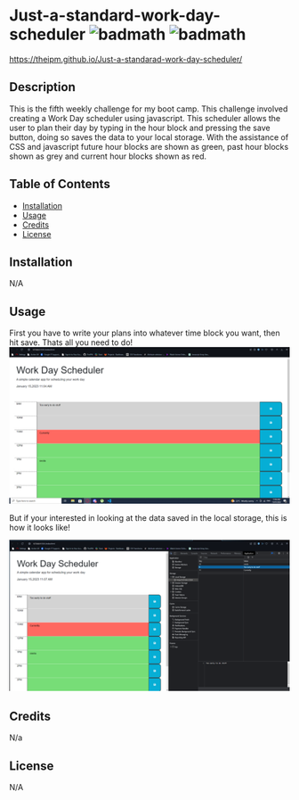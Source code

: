 # Just-a-standard-work-day-scheduler ![badmath](https://img.shields.io/github/stars/TheIPM/My-Portfolio?style=plastic) ![badmath](https://img.shields.io/github/followers/TheIPM)

https://theipm.github.io/Just-a-standarad-work-day-scheduler/

## Description

This is the fifth weekly challenge for my boot camp. This challenge involved creating a Work Day scheduler using javascript. This scheduler allows the user to plan their day by typing in the hour block and pressing the save button, doing so saves the data to your local storage. With the assistance of CSS and javascript future hour blocks are shown as green, past hour blocks shown as grey and current hour blocks shown as red.


## Table of Contents 

- [Installation](#installation)
- [Usage](#usage)
- [Credits](#credits)
- [License](#license)

## Installation

N/A

## Usage

First you have to write your plans into whatever time block you want, then hit save. Thats all you need to do!
![image of planner](./screenshot%20front%20page.png)

But if your interested in looking at the data saved in the local storage, this is how it looks like!

![image of ending](./screenshot%20local%20storage.png)



## Credits

N/a

## License

N/A
